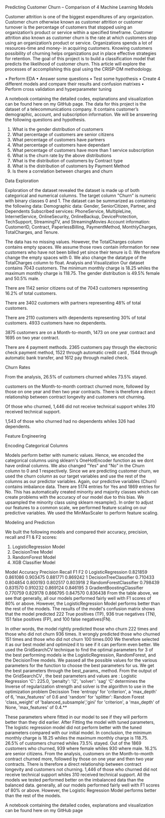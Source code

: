 Predicting Customer Churn – Comparison of 4 Machine Learning Models

Customer attrition is one of the biggest expenditures of any organization. Customer churn otherwise known as customer attrition or customer turnover is the percentage of customers that stopped using an organization’s product or service within a specified timeframe.
Customer attrition also known as customer churn is the rate at which customers stop using an organization’s product or service.
Organizations spends a lot of resources-time and money- in acquiring customers. Knowing customers possibility of churning helps organizations put in place effective strategies for retention.
The goal of this project is to build a classification model that predicts the likelihood of customer churn. This article will explore the processes of accomplishing this goal using the CRISP-DM methodology. 

•	Perform EDA
•	Answer some questions
•	Test some hypothesis
•	Create 4 different models and compare their results and confusion matrixes
•	Perform cross validation and hyperparameter tuning


A notebook containing the detailed codes, explanations and visualization can be found here on my GitHub page.
The data for this project is the dataset of a telecommunications company. It contains customer’s demographic, account, and subscription information. 
We will be answering the following questions and hypothesis.
1. What is the gender distribution of customers
2. What percentage of customers are senior citizens
3. What percentage of customers have partners
4. What percentage of customers have dependant
5. What percentage of customers have more than 1 service subscription
6. What is the churn rate by the above distributions
7. What is the distribution of customers by Contract type
8. What is the distribution of customers by Payment Method
9. Is there a correlation between charges and churn


Data Exploration 

Exploration of the dataset revealed the dataset is made up of both categorical and numerical columns. The target column "Churn" is numeric with binary classes 0 and 1. The dataset can be summarized as containing the following data:
Demographic data: Gender, SeniorCitizen, Partner, and Dependents
Subscribed services: PhoneService, MultipleLine, InternetService, OnlineSecurity, OnlineBackup, DeviceProtection, TechSupport, StreamingTV, and  StreamingMovies
Account information: CustomerID, Contract, PaperlessBilling, PaymentMethod, MonthlyCharges, TotalCharges, and Tenure.

The data has no missing values. However, the TotalCharges column contains empty spaces. We assume those rows contain information for new customers who have not been billed yet since their tenure is 0. We therefore change the empty spaces with 0. We also change the datatype of the TotalCharges column to float.
Analysis and Visualization
Our dataset contains 7043 customers. The minimum monthly charge is 18.25 whiles the maximum monthly charge is 118.75. The gender distribution is 49.5% female and 50.5% male. 
 

There are 1142 senior citizens out of the 7043 customers representing 16.2% of total customers.
 
There are 3402 customers with partners representing 48% of total customers.
 
There are 2110 customers with dependents representing 30% of total customers. 4933 customers have no dependents.
 
3875 customers are on a Month-to-month, 1473 on one year contract and 1695 on two year contract. 
 
There are 4 payment methods. 2365 customers pay through the electronic check payment method, 1522 through automatic credit card , 1544 through automatic bank transfer, and 1612 pay through mailed check.
 


Churn Rates

From the analysis, 26.5% of customers churned whiles 73.5% stayed. 
 
customers on the Month-to-month contract churned more, followed by those on one year and then two year contracts. There is therefore a direct relationship between contract longevity and customers not churning.
 
Of those who churned, 1,446 did not receive technical support whiles 310 received technical support.  

1,543 of those who churned had no dependents whiles 326 had dependents. 
 

Feature Engineering

Encoding Categorical Columns

Models perform better with numeric values. Hence, we encoded the categorical columns using sklearn's OneHotEncoder function as we dont have ordinal columns. We also changed "Yes" and "No" in the Churn column to 0 and 1 respectively.
Since we are predicting customer churn, we used the churn column as our target variables and use the rest of the columns as our predictor variables.  Again, our predictive variables (Churn) contains imbalance data. There are 5174 entries for Yes and 1869 entries for No. This has automatically created minority and majority classes which can create problems with the accuracy of our model due to this bias. We upsampled the minority class using sklearn resample().
In order to adjust our features to a common scale, we performed feature scaling on our predictive variables. We  used the MinMaxScaler to perform feature scaling.

Modeling and Prediction

We built the following models and compared their accuracy, precision, recall and F1 & F2 scores:
1. LogisticRegression Model
2. DecisionTree Model
3. RandomForest Model
4. XGB Classifier Model

Model	Accuracy	Precision	Recall	F1	F2
0	LogisticRegression	0.821859	0.861086	0.903475	0.881771	0.869242
1	DecisionTreeClassifier	0.710433	0.804854	0.800193	0.802517	0.803918
2	RandomForestClassifier	0.798439	0.831570	0.910232	0.869124	0.846195
3	GradientBoostingClassifier	0.770759	0.829178	0.866795	0.847570	0.836438
From the table above, we see that generally, all our models performed fairly well with F1 scores of 80% or above. However, the LogisticRegression Model performs better than the rest of the models. The results of the model's confusion matrix shows that the model predicted 222 True positives (TP), 936 true negatives (TN), 151 false positives (FP), and 100 false negatives(FN). 
 
In other words, the model rightly predicted those who churn 222 times and those who did not churn 936 times. It wrongly predicted those who churned 151 times and those who did not churn 100 times.000
We therefore selected it as our best model and optimized it to see if it can perform even better.
We used the GridSearchCV technique to find the optimal parameters for 3 of the best performing models ie the LogisticRegression, RandomForest, and the DecisionTree models. We passed all the possible values for the various parameters for the function to choose the best parameters for us.
We get the best parameters through the best_params_ method. From the output of the GridSearchCV , the best parameters and values are :
Logistic Regression
'C': 225.0, 'penalty': 'l2', 'solver': 'sag'
‘C’ determines the Inverse of regularization strength and solver is the algorithm to use in the optimization problem
Decission Tree
'entropy' for 'criterion', a 'max_depth' of 6,  'max_features' of 0.6 and 'random' for 'splitter':
Random Forest
'class_weight' of 'balanced_subsample','gini' for 'criterion', a 'max_depth' of None,  'max_features' of 0.4.**

These parameters where fitted in our model to see if they will perform better than they did earlier. After Fitting the model with tuned parameters, The logistic regression model did not perform better with the tuned parameters compared with our initial model.
In conclusion, the minimum monthly charge is 18.25 whiles the maximum monthly charge is 118.75. 26.5% of customers churned whiles 73.5% stayed. Out of the 1869 customers who churned, 939 where female whiles 930 where male. 16.2% are senior citizens. From the analysis, customers on the Month-to-month contract churned more, followed by those on one year and then two year contracts. There is therefore a direct relationship between contract longevity and customers not churning.  1,446 of those who churned did not receive technical support whiles 310 received technical support.
All the models we tested performed better on the imbalanced data than the balanced data. generally, all our models performed fairly well with F1 scores of 80% or above. However, the Logistic Regression Model performs better than the rest of the models.


A notebook containing the detailed codes, explanations and visualization can be found here on my GitHub page
